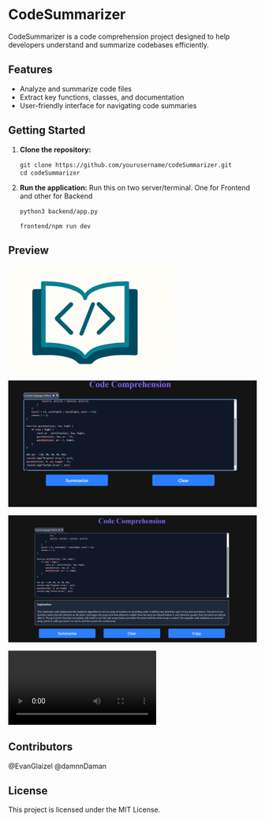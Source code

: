 # CodeSummarizer

CodeSummarizer is a code comprehension project designed to help developers understand and summarize codebases efficiently.

## Features

- Analyze and summarize code files
- Extract key functions, classes, and documentation
- User-friendly interface for navigating code summaries

## Getting Started

1. **Clone the repository:**
    ```
    git clone https://github.com/yourusername/codeSummarizer.git
    cd codeSummarizer
    ```

3. **Run the application:**
   Run this on two server/terminal. One for Frontend and other for Backend
    ```
    python3 backend/app.py
    ```
    ```
    frontend/npm run dev
    ```

## Preview

![Logo](image.png)

![UI](p1.png)

![Generated](p2.png)


![Video](video.mp4)


## Contributors

@EvanGlaizel
@damnnDaman

## License

This project is licensed under the MIT License.
